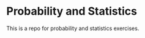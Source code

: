 Probability and Statistics
==========================

This is a repo for probability and statistics exercises.